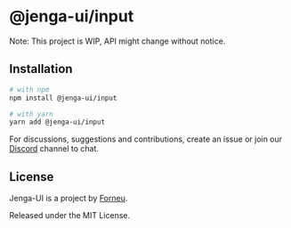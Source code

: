 # @jenga-ui/input

Note: This project is WIP, API might change without notice.

## Installation

```sh
# with npm
npm install @jenga-ui/input

# with yarn
yarn add @jenga-ui/input
```

For discussions, suggestions and contributions, create an issue or join our [Discord](https://discord.gg/sHnHPnAPZj) channel to chat.

## License

Jenga-UI is a project by [Forneu](https://forneu.com).

Released under the MIT License.
